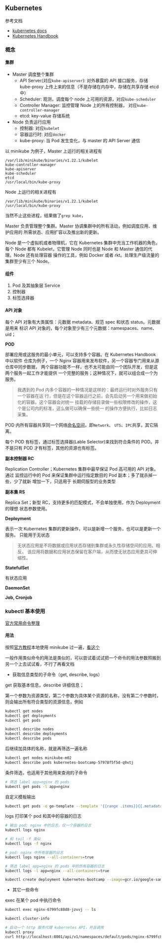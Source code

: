 ## Kubernetes

参考文档
* [kubernetes docs](https://kubernetes.io/zh/docs/tutorials/)
* [Kubernetes Handbook](https://jimmysong.io/kubernetes-handbook/)

### 概念

#### 集群

* Master 调度整个集群
    - API Server(对应`kube-apiserver`): 对外暴露的 API 接口服务，存储 kube-proxy
      上传上来的信息（不是存储在内存中，存储在共享存储 etcd 中）
    - Scheduler: 观测，调度每个 node 上可用的资源，对应`kube-scheduler`
    - Controller Manager: 监控管理 Node 上的所有控制器，
      对应`kube-controller-manager`
    - etcd: key-value 存储系统
* Node 负责运行应用
    - 控制器: 对应`kubelet`
    - 容器运行时: 对应`docker`
    - kube-proxy: 当 Pod 发生变化，与 master 的 API Server 通信

以 minikube 为例子，Master 上运行的相关进程有
```
/var/lib/minikube/binaries/v1.22.1/kubelet
kube-controller-manager
kube-apiserver
kube-scheduler
etcd
/usr/local/bin/kube-proxy
```

Node 上运行的相关进程有
```
/var/lib/minikube/binaries/v1.22.1/kubelet
/usr/local/bin/kube-proxy
```

当然不止这些进程，结果做了`grep kube`，

Master 负责管理整个集群。Master 协调集群中的所有活动，例如调度应用、维护应用的
所需状态、应用扩容以及推出新的更新。

Node 是一个虚拟机或者物理机，它在 Kubernetes 集群中充当工作机器的角色，每个 Node
都有 Kubelet，它管理 Node 同时也是 Node 和 Master 通信的代理。Node 还有处理容器
操作的工具，例如 Docker 或者 rkt。处理生产级流量的集群至少有三个 Node。

#### 组件

1. Pod 及其抽象层 Service
2. 控制器
3. 标签选择器

#### API 对象

每个 API 对象有大类属性：元数据 metadata、规范 spec 和状态 status。元数据是用来
标识 API 对象的，每个对象至少有三个元数据：namespaces、name、uid；

**POD**

部署应用或这服务的最小单元，可以支持多个容器。在 Kubernetes Handbook 中以软件
仓库为例子，一个 Nginx 容器用来发布软件，另一个容器专门用来从源仓库中同步数据，
两个容器功能不一样，也不太可能由同一个团队开发，但是这两个服务一起工作才能提供
一个完整的服务；这种情况下，就可以组合成一个为服务。

> 我遇到的 Pod 内多个容器的一种情况是这样的：最终运行时对外服务只有一个容器在运
> 行，但是在这个容器运行之前，会先启动另一个用来做初始化的容器，这个容器会对统一
> 挂载的存储目录做一些权限修改的操作，这个是公司内的标准，这么做可以确保一些统一
> 的操作方便执行，比如日志采集。

POD 内所有容器共享同一个网络[命名空间](../Linux/namespace.md)，即`Network`、
`UTS`、`IPC`共享，其它隔离。

每个 POD 有标签，通过标签选择器(Lable Selector)来找到符合条件的 POD。并不是只有
POD 才有标签，其他的资源也有标签。

**副本控制器 RC**

Replication Controller；Kubernetes 集群中最早保证 Pod 高可用的 API 对象。通过
监控运行中的 Pod 来保证集群中运行指定数目的 Pod 副本；多了就杀掉一些，少了就新
增加一下，只适用于 长期伺服型的业务类型

**副本集 RS**

Replica Set；新型 RC，支持更多的匹配模式，不会单独使用，作为 Deployment 的理想
状态参数使用。

**Deployment**

表示一次 Kubernetes 集群的更新操作，可以是新增一个服务，也可以是更新一个服务。
只能用于无状态

> 无状态应用是不将数据或应用状态存储到集群或永久性存储空间的应用。相反，
> 该应用将数据和应用状态保留在客户端，从而使无状态应用更具可伸缩性。

**StatefulSet**

有状态应用

**DaemonSet**

**Job, Cronjob**

### kubectl 基本使用

[官方常用命令整理](https://kubernetes.io/docs/reference/kubectl/cheatsheet/)


#### 用法

按照[官方教程](https://kubernetes.io/zh/docs/tutorials/)本地使用 minikube
过一遍，[看这个](./tutorial.md)

一般作用类似命令的用法是类似的，可以尝试着试试把一个命令的用法参数照搬到
另一个上去试试看，不行了再看文档

* 获取信息类型的子命令（get, describe, logs）

get 获取基本信息，describe 详细信息；

第一个参数为资源类型，第二个参数为具体某个资源的名称，没有第二个参数时，
则会输出所有符合类型的资源信息，例如
```bash
kubectl get nodes
kubectl get deployments
kubectl get pods

kubectl describe nodes
kubectl describe deployments
kubectl describe pods
```

后继续加具体的名称，就是再筛选一遍名称
```bash
kubectl get nodes minikube-m02
kubectl describe pods kubernetes-bootcamp-57978f5f5d-q9xtj
```

条件筛选，也适用于其他用来查询的子命令
```bash
# 筛选 label app=nginx 的 pods
kubectl get pods -l app=nginx
```

自定义模板输出
```bash
kubectl get pods -o go-template --template '{{range .items}}{{.metadata.name}}{{"\n"}}{{end}}'
```

logs 打印某个 pod 和其中的容器的日志

```bash
# 输出 pod: nginx 中的日志，仅一个容器的日志
kubectl logs nginx

# 和 tail -f 类似
kubectl logs -f nginx

# pod: nginx 中所有容器的日志
kubectl logs nginx --all-containers=true

# 筛选 label app=nginx 的 pods 中的所有容器的日志
kubectl logs -l app=nginx --all-containers=true
```

```bash
kubectl create deployment kubernetes-bootcamp --image=gcr.io/google-samples/kubernetes-bootcamp:v1
```

* 其它一些命令

exec 在某个 pod 中执行命令
```bash
kubectl exec nginx-6799fc88d8-jzvvj -- ls
```

```bash
kubectl cluster-info
```

```bash
# 启动一个 http 服务代理 kubernetes API，并且调用
kubectl proxy
curl http://localhost:8001/api/v1/namespaces/default/pods/nginx-6799fc88d8-jzvvj
```

